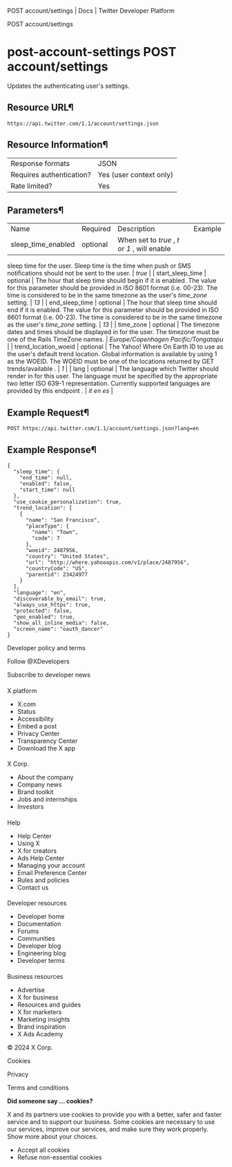 
POST account/settings | Docs | Twitter Developer Platform 

POST account/settings

post-account-settings
POST account/settings
=====================

Updates the authenticating user's settings.

Resource URL¶
-------------

`https://api.twitter.com/1.1/account/settings.json`

Resource Information¶
---------------------

|  |  |
| --- | --- |
| Response formats | JSON |
| Requires authentication? | Yes (user context only) |
| Rate limited? | Yes |

Parameters¶
-----------

|  |  |  |  |
| --- | --- | --- | --- |
| Name | Required | Description | Example |
| sleep\_time\_enabled | optional | When set to *true* , *t* or *1* , will enable
sleep time for the user. Sleep time is the time when push or SMS
notifications should not be sent to the user. | *true* |
| start\_sleep\_time | optional | The hour that sleep time should begin if it is enabled. The value
for this parameter should be provided in ISO 8601 format (i.e.
00-23). The time is considered to be in the same timezone as the user's
*time\_zone* setting. | *13* |
| end\_sleep\_time | optional | The hour that sleep time should end if it is enabled. The value for
this parameter should be provided in ISO 8601 format (i.e.
00-23). The time is considered to be in the same timezone as the user's
*time\_zone* setting. | *13* |
| time\_zone | optional | The timezone dates and times should be displayed in for the user.
The timezone must be one of the Rails
TimeZone names. | *Europe/Copenhagen* *Pacific/Tongatapu* |
| trend\_location\_woeid | optional | The Yahoo! Where On Earth ID to use as the user's default trend
location. Global information is available by using 1 as the WOEID. The
WOEID must be one of the locations returned by GET
trends/available . | *1* |
| lang | optional | The language which Twitter should render in for this user. The
language must be specified by the appropriate two letter ISO 639-1
representation. Currently supported languages are provided by this
endpoint . | *it* *en* *es* |

Example Request¶
----------------

`POST https://api.twitter.com/1.1/account/settings.json?lang=en`

Example Response¶
-----------------

```
{
  "sleep_time": {
    "end_time": null,
    "enabled": false,
    "start_time": null
  },
  "use_cookie_personalization": true,
  "trend_location": [
    {
      "name": "San Francisco",
      "placeType": {
        "name": "Town",
        "code": 7
      },
      "woeid": 2487956,
      "country": "United States",
      "url": "http://where.yahooapis.com/v1/place/2487956",
      "countryCode": "US",
      "parentid": 23424977
    }
  ],
  "language": "en",
  "discoverable_by_email": true,
  "always_use_https": true,
  "protected": false,
  "geo_enabled": true,
  "show_all_inline_media": false,
  "screen_name": "oauth_dancer"
}
```

Developer policy and terms

Follow @XDevelopers

Subscribe to developer news

#### 
 X platform

* X.com
* Status
* Accessibility
* Embed a post
* Privacy Center
* Transparency Center
* Download the X app

#### 
 X Corp.

* About the company
* Company news
* Brand toolkit
* Jobs and internships
* Investors

#### 
 Help

* Help Center
* Using X
* X for creators
* Ads Help Center
* Managing your account
* Email Preference Center
* Rules and policies
* Contact us

#### 
 Developer resources

* Developer home
* Documentation
* Forums
* Communities
* Developer blog
* Engineering blog
* Developer terms

#### 
 Business resources

* Advertise
* X for business
* Resources and guides
* X for marketers
* Marketing insights
* Brand inspiration
* X Ads Academy

 © 2024 X Corp.

Cookies

Privacy

Terms and conditions

**Did someone say … cookies?**  

 X and its partners use cookies to provide you with a better, safer and
 faster service and to support our business. Some cookies are necessary to use
 our services, improve our services, and make sure they work properly.
 Show more about your choices.

* Accept all cookies
* Refuse non-essential cookies